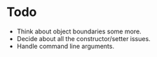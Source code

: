 # Todo

* Think about object boundaries some more.
* Decide about all the constructor/setter issues.
* Handle command line arguments.
